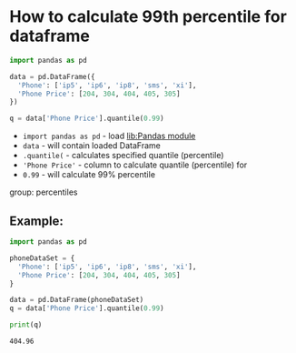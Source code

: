 # How to calculate 99th percentile for dataframe

```python
import pandas as pd

data = pd.DataFrame({
  'Phone': ['ip5', 'ip6', 'ip8', 'sms', 'xi'],
  'Phone Price': [204, 304, 404, 405, 305]
})

q = data['Phone Price'].quantile(0.99)
```

- `import pandas as pd` - load [lib:Pandas module](/python-pandas/how-to-install-pandas)
- `data` - will contain loaded DataFrame
- `.quantile(` - calculates specified quantile (percentile)
- `'Phone Price'` - column to calculate quantile (percentile) for
- `0.99` - will calculate 99% percentile

group: percentiles

## Example: 
```python
import pandas as pd

phoneDataSet = {
  'Phone': ['ip5', 'ip6', 'ip8', 'sms', 'xi'],
  'Phone Price': [204, 304, 404, 405, 305]
}

data = pd.DataFrame(phoneDataSet)
q = data['Phone Price'].quantile(0.99)

print(q)
```
```
404.96

```

